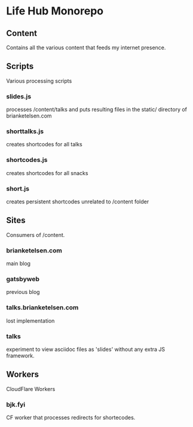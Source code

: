 # Life Hub Monorepo

## Content

Contains all the various content that feeds my internet presence.

## Scripts

Various processing scripts

### slides.js

processes /content/talks and puts resulting files in the static/ directory of brianketelsen.com

### shorttalks.js

creates shortcodes for all talks

### shortcodes.js 

creates shortcodes for all snacks

### short.js

creates persistent shortcodes unrelated to /content folder


## Sites

Consumers of /content.

### brianketelsen.com

main blog

### gatsbyweb

previous blog

### talks.brianketelsen.com 

lost implementation

### talks

experiment to view asciidoc files as 'slides' without any extra JS framework.

## Workers

CloudFlare Workers

### bjk.fyi

CF worker that processes redirects for shortecodes.
